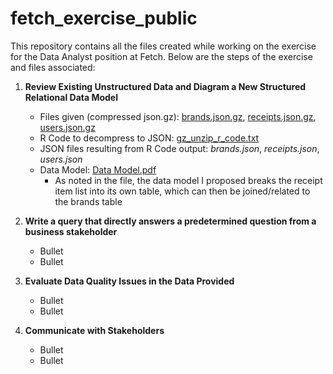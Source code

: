 # fetch_exercise_public
This repository contains all the files created while working on the exercise for the Data Analyst position at Fetch. Below are the steps of the exercise and files associated:

1. **Review Existing Unstructured Data and Diagram a New Structured Relational Data Model**
    * Files given (compressed json.gz): [brands.json.gz](https://github.com/bmbailey411/fetch_exercise_public/files/9668622/brands.json.gz), [receipts.json.gz](https://github.com/bmbailey411/fetch_exercise_public/files/9668626/receipts.json.gz), [users.json.gz](https://github.com/bmbailey411/fetch_exercise_public/files/9668632/users.json.gz)
    * R Code to decompress to JSON: [gz_unzip_r_code.txt](https://github.com/bmbailey411/fetch_exercise_public/files/9668639/gz_unzip_r_code.txt)
    * JSON files resulting from R Code output: *brands.json*, *receipts.json*, *users.json*
    * Data Model: [Data Model.pdf](https://github.com/bmbailey411/fetch_exercise_public/files/9668648/Data.Model.pdf)
         - As noted in the file, the data model I proposed breaks the receipt item list into its own table, which can then be joined/related to the brands table

2. **Write a query that directly answers a predetermined question from a business stakeholder**
    * Bullet
    * Bullet

3. **Evaluate Data Quality Issues in the Data Provided**
    * Bullet
    * Bullet

4. **Communicate with Stakeholders**
    * Bullet
    * Bullet
